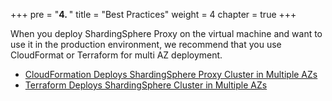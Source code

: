 +++
pre = "<b>4. </b>"
title = "Best Practices"
weight = 4
chapter = true
+++

When you deploy ShardingSphere Proxy on the virtual machine and want to use it in the production environment, we recommend that you use CloudFormat or Terraform for multi AZ deployment.

- [CloudFormation Deploys ShardingSphere Proxy Cluster in Multiple AZs](/en/operation-guide/cloudformation-multi-az/)
- [Terraform Deploys ShardingSphere Cluster in Multiple AZs](/en/operation-guide/using-terraform-to-deploy-multi-az/)
